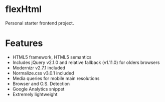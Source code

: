 flexHtml
========

Personal starter frontend project.


Features
========

- HTML5 framework, HTML5 semantics
- Includes jQuery v2.1.0 and relative fallback (v1.11.0) for olders browsers
- Modernizr v2.7.1 included
- Normalize.css v3.0.1 included
- Media queries for mobile main resolutions
- Browser and O.S. Detection
- Google Analytics snippet
- Extremely lightweight
